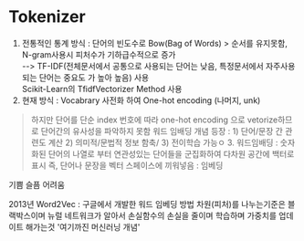 # Tokenizer


1. 전통적인 통계 방식 : 단어의 빈도수로 Bow(Bag of Words) > 순서를 유지못함, N-gram사용시 피처수가 기하급수적으로 증가 <br>
--> TF-IDF(전체문서에서 공통으로 사용되는 단어는 낮음, 특정문서에서 자주사용되는 단어는 중요도 가 높아 높음) 사용 <br>
Scikit-Learn의 TfidfVectorizer Method 사용 <br>
2. 현재 방식 : Vocabrary 사전화 하여 One-hot encoding (나머지, unk)
> 하지만 단어를  단순 index  번호에 따라 one-hot encoding 으로 vetorize하므로 단어간의 유사성을 파악하지 못함
> 워드 임배딩 개념 등장 : 1) 단어/문장 간 관련도 계산 2) 의미적/문법적 정보 함축/ 3) 전이학습 가능ㅇ
>3. 워드임배딩 : 숫자화된 단어의 나열로 부터 
연관성있는 단어들을 군집화하여 다차원 공간에 백터로 표시
즉, 단어나 문장을 벡터 스페이스에 끼워넣음 : 임베딩

기쁨 슬픔 어려움


2013년 Word2Vec : 구글에서 개발한 워드 임베딩 방법
차원(피처)를 나누는기준은 블랙박스이며
뉴럴 네트워크가 알아서 손실함수의 손실을 줄이며 학습하며 가중치를 업데이트 해가는것 
'여기까진 머신러닝 개념'

